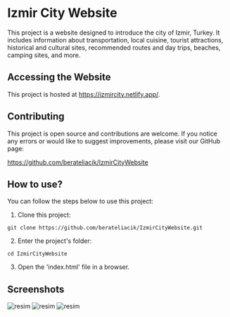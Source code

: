 
# Izmir City Website

This project is a website designed to introduce the city of Izmir, Turkey. It includes information about transportation, local cuisine, tourist attractions, historical and cultural sites, recommended routes and day trips, beaches, camping sites, and more.

## Accessing the Website

This project is hosted at https://izmircity.netlify.app/.

## Contributing

This project is open source and contributions are welcome. If you notice any errors or would like to suggest improvements, please visit our GitHub page:

https://github.com/berateliacik/IzmirCityWebsite


## How to use?

You can follow the steps below to use this project:

1. Clone this project:

```
git clone https://github.com/berateliacik/IzmirCityWebsite.git
```

2. Enter the project's folder:

```
cd IzmirCityWebsite

```

3. Open the 'index.html' file in a browser.

## Screenshots 

![resim](https://user-images.githubusercontent.com/57050210/223798217-c59cedbe-e1d5-4181-88a3-a5b5f7101e34.png)
![resim](https://user-images.githubusercontent.com/57050210/223798861-4c557452-534e-4a29-a767-7fb9bdac0f82.png)
![resim](https://user-images.githubusercontent.com/57050210/223799200-d5acb360-915e-4557-9261-6270347e7bb1.png)


